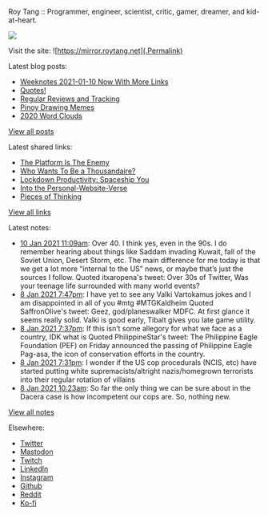 Roy Tang :: Programmer, engineer, scientist, critic, gamer, dreamer, and kid-at-heart.

![](https://roytang.net/img/profile.jpg)

Visit the site: ![https://mirror.roytang.net](.Permalink)

Latest blog posts:
    

- [Weeknotes 2021-01-10 Now With More Links](https://mirror.roytang.net/2021/01/weeknotes-2021-01-10/)
- [Quotes!](https://mirror.roytang.net/2021/01/quotes/)
- [Regular Reviews and Tracking](https://mirror.roytang.net/2021/01/regular-reviews-and-tracking/)
- [Pinoy Drawing Memes](https://mirror.roytang.net/2021/01/pinoy-drawing-memes/)
- [2020 Word Clouds](https://mirror.roytang.net/2021/01/2020-word-clouds/)

[View all posts](https://mirror.roytang.net/blog)

Latest shared links:
    

- [The Platform Is The Enemy](https://mirror.roytang.net/2021/01/the-platform-is-the-enemy/)
- [Who Wants To Be a Thousandaire?](https://mirror.roytang.net/2021/01/who-wants-to-be-a-thousandaire/)
- [Lockdown Productivity: Spaceship You](https://mirror.roytang.net/2021/01/lockdown-productivity-spaceship-you/)
- [Into the Personal-Website-Verse](https://mirror.roytang.net/2021/01/into-the-personal-website-verse/)
- [Pieces of Thinking](https://mirror.roytang.net/2021/01/pieces-of-thinking/)

[View all links](https://mirror.roytang.net/links)

Latest notes:
    

- [10 Jan 2021 11:09am](https://mirror.roytang.net/2021/01/1348225436602437636/): Over 40. I think yes, even in the 90s. I do remember hearing about things like Saddam invading Kuwait, fall of the Soviet Union, Desert Storm, etc. The main difference for me today is that we get a lot more &ldquo;internal to the US&rdquo; news, or maybe that&rsquo;s just the sources I follow.
Quoted itxaropena&#39;s tweet:   Over 30s of Twitter,
Was your teenage life surrounded with many world events?
- [8 Jan 2021 7:47pm](https://mirror.roytang.net/2021/01/1347631047215702016/): I have yet to see any Valki Vartokamus jokes and I am disappointed in all of you #mtg #MTGKaldheim
Quoted SaffronOlive&#39;s tweet:   Geez, god/planeswalker MDFC. At first glance it seems really solid. Valki is good early, Tibalt gives you late game utility.  
- [8 Jan 2021 7:37pm](https://mirror.roytang.net/2021/01/1347628452577304576/): If this isn&rsquo;t some allegory for what we face as a country, IDK what is
Quoted PhilippineStar&#39;s tweet:   The Philippine Eagle Foundation (PEF) on Friday announced the passing of Philippine Eagle Pag-asa, the icon of conservation efforts in the country.  
- [8 Jan 2021 7:31pm](https://mirror.roytang.net/2021/01/1347626957047877632/): I wonder if the US cop procedurals (NCIS, etc) have started putting white supremacists/altright nazis/homegrown terrorists into their regular rotation of villains
- [8 Jan 2021 10:23am](https://mirror.roytang.net/2021/01/1347488989385613312/): So far the only thing we can be sure about in the Dacera case is how incompetent our cops are. So, nothing new.

[View all notes](https://mirror.roytang.net/notes)

Elsewhere:

- [Twitter](https://twitter.com/roytang)
- [Mastodon](https://mastodon.technology/@roytang)
- [Twitch](https://twitch.tv/twitchyroy)
- [LinkedIn](https://www.linkedin.com/in/roytang)
- [Instagram](https://instagram.com/roytang0400)
- [Github](https://github.com/roytang)
- [Reddit](https://reddit.com/u/hungryroy)
- [Ko-fi](https://ko-fi.com/roytang)
